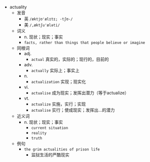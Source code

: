 - actuality
  - 发音
    - 英 `/æktjʊ'ælɪtɪ; -tʃʊ-/`
    - 美 `/,æktʃu'æləti/`
  - 词义
    - n. 现状；现实；事实
    - `facts, rather than things that people believe or imagine`
  - 同根词
    - adj.
      - `actual` 真实的，实际的；现行的，目前的
    - adv.
      - `actually` 实际上；事实上
    - n.
      - `actualization` 实现；现实化
    - vi.
      - `actualise` 成为现实；发挥出潜力（等于actualize）
    - vt.
      - `actualize` 实施，实行；实现
      - `actualise` 实行；使成现实；发挥出…的潜力
  - 近义词
    - n. 现状；现实；事实
      - `current situation`
      - `reality`
      - `truth`
  - 例句
    - `the grim actualities of prison life`
      - 监狱生活的严酷现实

